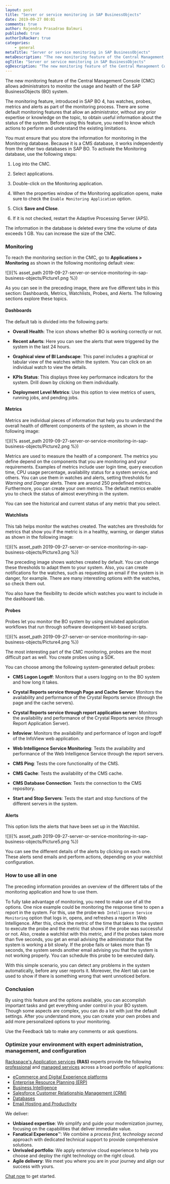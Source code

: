 ```yaml
---
layout: post
title: "Server or service monitoring in SAP BusinessObjects"
date: 2019-09-27 00:01
comments: true
author: Rajendra Prasadrao Balmuri
published: true
authorIsRacker: true
categories:
    - general
metaTitle: "Server or service monitoring in SAP BusinessObjects"
metaDescription: "The new monitoring feature of the Central Management Console (CMC) allows administrators to monitor the usage and health of the SAP BusinessObjects (BO) system. "
ogTitle: "Server or service monitoring in SAP BusinessObjects"
ogDescription: "The new monitoring feature of the Central Management Console (CMC) allows administrators to monitor the usage and health of the SAP BusinessObjects (BO) system."
---
```


The new monitoring feature of the Central Management Console (CMC) allows
administrators to monitor the usage and health of the SAP BusinessObjects (BO)
system.

<!-- more -->

The monitoring feature, introduced in SAP BO 4, has watches, probes,
metrics and alerts as part of the monitoring process. There are some default
monitoring features that allow an administrator, without any prior expertise or
knowledge on the topic, to obtain useful information about the status of the
system. Before using this feature, you need to know which actions to perform and
understand the existing limitations.

You must ensure that you store the information for monitoring in the Monitoring
database. Because it is a CMS database, it works independently from the other
two databases in SAP BO. To activate the Monitoring database, use the following
steps:

1. Log into the CMC.

2. Select applications.

3. Double-click on the Monitoring application.

4. When the properties window of the Monitoring application opens, make sure to
   check the `Enable Monitoring Application` option.

5. Click **Save and Close**.

6. If it is not checked, restart the Adaptive Processing Server (APS).

The information in the database is deleted every time the volume of data
exceeds 1 GB. You can increase the size of the CMC.

### Monitoring

To reach the monitoring section in the CMC, go to **Applications > Monitoring**
as shown in the following monitoring default view:

![]({% asset_path 2019-09-27-server-or-service-monitoring-in-sap-business-objects/Picture1.png %})

As you can see in the preceding image, there are five different tabs in this
section: Dashboards, Metrics, Watchlists, Probes, and Alerts. The following
sections explore these topics.

#### Dashboards

The default tab is divided into the following parts:

-	**Overall Health**: The icon shows whether BO is working correctly or not.

-	**Recent aAerts**: Here you can see the alerts that were triggered by the
   system in the last 24 hours.

-	**Graphical view of BI Landscape**: This panel includes a graphical or
   tabular view of the watches within the system. You can click on an individual
   watch to view the details.

-	**KPIs Status**: This displays three key performance indicators for the
   system. Drill down by clicking on them individually.

-	**Deployment Level Metrics**: Use this option to view metrics of users,
   running jobs, and pending jobs.

#### Metrics

Metrics are individual pieces of information that help you to understand the
overall health of different components of the system, as shown in the following
image:

![]({% asset_path 2019-09-27-server-or-service-monitoring-in-sap-business-objects/Picture2.png %})

Metrics are used to measure the health of a component. The metrics you define
depend on the components that you are monitoring and your requirements. Examples
of metrics include user login time, query execution time, CPU usage percentage,
availability status for a system service, and others. You can use them in watches
and alerts, setting thresholds for *Warning and Danger* alerts. There are around
250 predefined metrics. Furthermore, you can create your own metrics. The default
metrics enable you to check the status of almost everything in the system.

You can see the historical and current status of any metric that you select.

#### Watchlists

This tab helps monitor the watches created. The watches are thresholds for
metrics that show you if the metric is in a healthy, warning, or danger status
as shown in the following image:

![]({% asset_path 2019-09-27-server-or-service-monitoring-in-sap-business-objects/Picture3.png %})

The preceding image shows watches created by default. You can change these
thresholds to adapt them to your system. Also, you can create notifications for
the watches, such as requesting an email if the system is in danger, for example.
There are many interesting options with the watches, so check them out.

You also have the flexibility to decide which watches you want to include in the
dashboard tab.

#### Probes

Probes let you monitor the BO system by using simulated application workflows
that run through software development kit-based scripts.

![]({% asset_path 2019-09-27-server-or-service-monitoring-in-sap-business-objects/Picture4.png %})

The most interesting part of the CMC monitoring, probes are the most difficult
part as well. You create probes using a SDK.

You can choose among the following system-generated default probes:

-	**CMS Logon Logoff**: Monitors that a users logging on to the BO system and
   how long it takes.

-	**Crystal Reports service through Page and Cache Server**:  Monitors the
   availability and performance of the Crystal Reports service (through the page
   and the cache servers).

-	**Crystal Reports service through report application server**: Monitors the
   availability and performance of the Crystal Reports service (through Report
   Application Server).

-	**Infoview**: Monitors the availability and performance of logon and logoff
   of the InfoView web application.

-	**Web Intelligence Service Monitoring**: Tests the availability and
   performance of the Web Intelligence Service through the report servers.

-	**CMS Ping**: Tests the core functionality of the CMS.

-	**CMS Cache**: Tests the availability of the CMS cache.

-	**CMS Database Connection**: Tests the connection to the CMS repository.

-	**Start and Stop Servers**: Tests the start and stop functions of the
   different servers in the system.

#### Alerts

This option lists the alerts that have been set up in the Watchlist.

![]({% asset_path 2019-09-27-server-or-service-monitoring-in-sap-business-objects/Picture5.png %})

You can see the different details of the alerts by clicking on each one. These
alerts send emails and perform actions, depending on your watchlist configuration.

###  How to use all in one

The preceding information provides an overview of the different tabs of the
monitoring application and how to use them.

To fully take advantage of monitoring, you need to make use of all the options.
One nice example could be monitoring the response time to open a report in the
system. For this, use the probe `Web Intelligence Service Monitoring` option
that logs in, opens, and refreshes a report in Web Intelligence. After this,
check the metric of the time that takes to the system to execute the probe and
the metric that shows if the probe was successful or not. Also, create a
watchlist with this metric, and if the probes takes more than five seconds, you
get an email advising the administrator that the system is working a bit slowly.
If the probe fails or takes more than 15 seconds, the system sends another email
advising you that the system is not working properly. You can schedule this
probe to be executed daily.

With this simple scenario, you can detect any problems in the system automatically,
before any user reports it. Moreover, the Alert tab can be used to show if there
is something wrong that went unnoticed before.

### Conclusion

By using this feature and the options available, you can accomplish important
tasks and get everything under control in your BO system. Though some aspects
are complex, you can do a lot with just the default settings. After you
understand more, you can create your own probes and add more personalized
options to your monitoring.

Use the Feedback tab to make any comments or ask questions.

### Optimize your environment with expert administration, management, and configuration

[Rackspace's Application services](https://www.rackspace.com/application-management/managed-services)
**(RAS)** experts provide the following [professional](https://www.rackspace.com/application-management/professional-services)
and
[managed services](https://www.rackspace.com/application-management/managed-services) across
a broad portfolio of applications:

- [eCommerce and Digital Experience platforms](https://www.rackspace.com/ecommerce-digital-experience)
- [Enterprise Resource Planning (ERP)](https://www.rackspace.com/erp)
- [Business Intelligence](https://www.rackspace.com/business-intelligence)
- [Salesforce Customer Relationship Management (CRM)](https://www.rackspace.com/salesforce-managed-services)
- [Databases](https://www.rackspace.com/dba-services)
- [Email Hosting and Productivity](https://www.rackspace.com/email-hosting)

We deliver:

- **Unbiased expertise**: We simplify and guide your modernization journey,
focusing on the capabilities that deliver immediate value.
- **Fanatical Experience**&trade;: We combine a *process first, technology second*
approach with dedicated technical support to provide comprehensive solutions.
- **Unrivaled portfolio**: We apply extensive cloud experience to help you
choose and deploy the right technology on the right cloud.
- **Agile delivery**: We meet you where you are in your journey and align
our success with yours.

[Chat now](https://www.rackspace.com/#chat) to get started.
